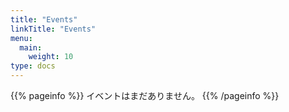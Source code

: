 ```yaml
---
title: "Events"
linkTitle: "Events"
menu:
  main:
    weight: 10
type: docs
---
```


{{% pageinfo %}}
イベントはまだありません。
{{% /pageinfo %}}
